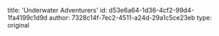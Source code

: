 title: 'Underwater Adventurers'
id: d53e6a64-1d36-4cf2-99d4-1fa4199c1d9d
author: 7328c14f-7ec2-4511-a24d-29a1c5ce23eb
type: original
